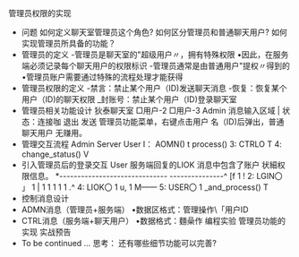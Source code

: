 管理员权限的实现
- 问题
如何定义聊天室管理员这个角色?
如何区分管理员和普通聊天用户?
如何实现管理员所具备的功能？
- 管理员的定义
-管理员是聊天室的"超级用户〃，拥有特殊权限
•因此，在服务端必须记录每个聊天用户的权限标识
-管理员通常是由普通用户"提权〃得到的
•管理员账户需要通过特殊的流程处理才能获得
- 管理员权限的定义
-禁言：禁止某个用户（ID)发送聊天消息
-恢复：恢复某个用户（ID)的聊天权限
_封账号：禁止某个用户（ID)登录聊天室
- 管理员相关功能设计
狄泰聊天室
□用户-2
□用户-3
Admin
消息输入区域 |
状态：连接咖 退出 发送
管理员功能菜单，右键点击用户
名（ID)后弹出，普通聊天用户
无赚用。
- 管理交互流程
Admin Server User
I： AOMN()
t
process()
3: CTRLO
T
4: change_status()
V
-  引入管理员后的登录交互
User
服务端回复的LIOK
消息中包含了账户
状細权限信息。
*------------------------------ ---------------^
[f 1
! 2: LGIN〇 」
1
|
1
1
1
1
1
.^ 4: LIOK〇 1
u,
1
M——
5: USER〇 1
_and_process()
T
- 控制消息设计
- ADMN消息（管理员+服务端）
•数据区格式：管理操作\「用户ID
- CTRL消息（服务端+聊天用户）
•数据格式：麵喿作
编程实验 管理员功能的实现
实战预告
-  To be continued …
思考：
还有哪些细节功能可以完善?